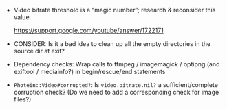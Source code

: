 * Video bitrate threshold is a “magic number”;
  research & reconsider this value.

  https://support.google.com/youtube/answer/1722171

* CONSIDER: Is it a bad idea to clean up all the empty directories in the
  source dir at exit?

* Dependency checks: Wrap calls to ffmpeg / imagemagick / optipng
  (and exiftool / mediainfo?) in begin/rescue/end statements

* `Photein::Video#corrupted?`:
  Is `video.bitrate.nil?` a sufficient/complete corruption check?
  (Do we need to add a corresponding check for image files?)
